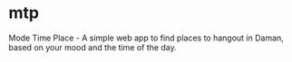 # mtp
Mode Time Place - A simple web app to find places to hangout in Daman, based on your mood and the time of the day.
